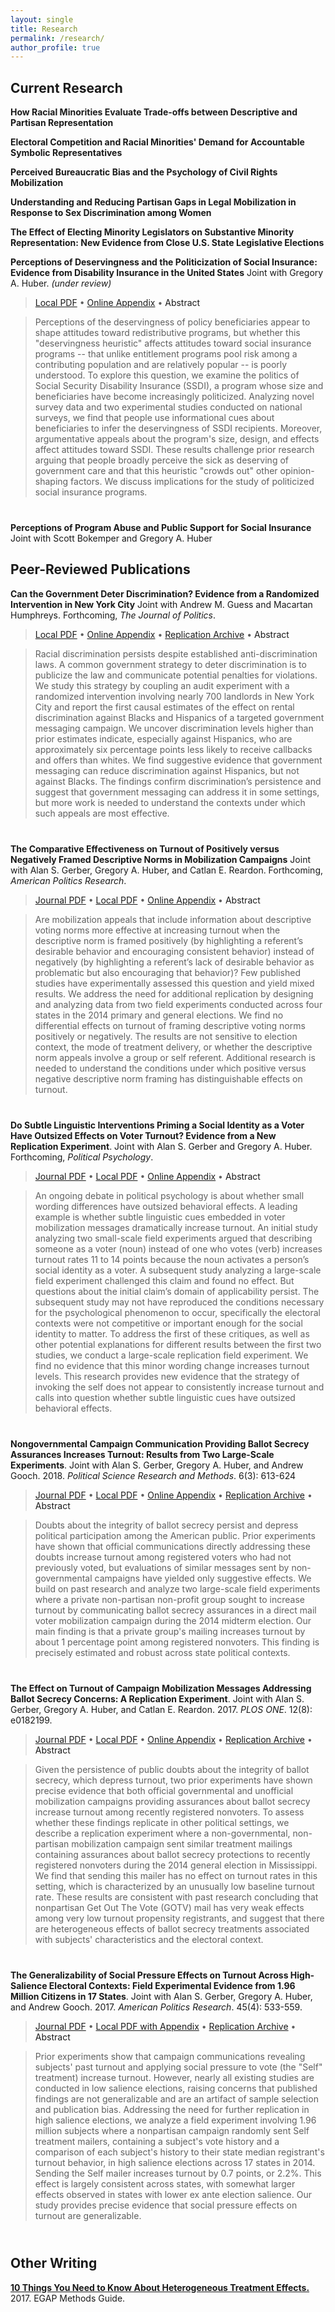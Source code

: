 ```yaml
---
layout: single
title: Research
permalink: /research/
author_profile: true
---
```


## Current Research

**How Racial Minorities Evaluate Trade-offs between Descriptive and Partisan Representation**

**Electoral Competition and Racial Minorities' Demand for Accountable Symbolic Representatives**

**Perceived Bureaucratic Bias and the Psychology of Civil Rights Mobilization**

**Understanding and Reducing Partisan Gaps in Legal Mobilization in Response to Sex Discrimination among Women**

**The Effect of Electing Minority Legislators on Substantive Minority Representation: New Evidence from Close U.S. State Legislative Elections**

**Perceptions of Deservingness and the Politicization of Social Insurance: Evidence from Disability Insurance in the United States** Joint with Gregory A. Huber. _(under review)_

> [Local PDF](../research/ssdi_paper.pdf) &bull; [Online Appendix](../research/ssdi_appx.pdf) &bull; <a onclick="openClose('ssdi')" style="cursor: pointer;">Abstract <i class="fa fa-plus-square" aria-hidden="true"></i></a>

> <p markdown="1" id="ssdi" class="texter">Perceptions of the deservingness of policy beneficiaries appear to shape attitudes toward redistributive programs, but whether this "deservingness heuristic" affects attitudes toward social insurance programs -- that unlike entitlement programs pool risk among a contributing population and are relatively popular -- is poorly understood. To explore this question, we examine the politics of Social Security Disability Insurance (SSDI), a program whose size and beneficiaries have become increasingly politicized. Analyzing novel survey data and two experimental studies conducted on national surveys, we find that people use informational cues about beneficiaries to infer the deservingness of SSDI recipients. Moreover, argumentative appeals about the program's size, design, and effects affect attitudes toward SSDI. These results challenge prior research arguing that people broadly perceive the sick as deserving of government care and that this heuristic "crowds out" other opinion-shaping factors. We discuss implications for the study of politicized social insurance programs.</p>

<font size="-3">&nbsp;</font>

**Perceptions of Program Abuse and Public Support for Social Insurance** Joint with Scott Bokemper and Gregory A. Huber

## Peer-Reviewed Publications

**Can the Government Deter Discrimination? Evidence from a Randomized Intervention in New York City** Joint with Andrew M. Guess and Macartan Humphreys. Forthcoming, _The Journal of Politics_.

> [Local PDF](../research/housing_paper.pdf) &bull; [Online Appendix](../research/housing_appx.pdf) &bull; [Replication Archive](http://dx.doi.org/10.7910/DVN/CF44OW) &bull; <a onclick="openClose('housing')" style="cursor: pointer;">Abstract <i class="fa fa-plus-square" aria-hidden="true"></i></a>

> <p markdown="1" id="housing" class="texter">Racial discrimination persists despite established anti-discrimination laws. A common government strategy to deter discrimination is to publicize the law and communicate potential penalties for violations. We study this strategy by coupling an audit experiment with a randomized intervention involving nearly 700 landlords in New York City and report the first causal estimates of the effect on rental discrimination against Blacks and Hispanics of a targeted government messaging campaign. We uncover discrimination levels higher than prior estimates indicate, especially against Hispanics, who are approximately six percentage points less likely to receive callbacks and offers than whites. We find suggestive evidence that government messaging can reduce discrimination against Hispanics, but not against Blacks. The findings confirm discrimination’s persistence and suggest that government messaging can address it in some settings, but more work is needed to understand the contexts under which such appeals are most effective.</p>

<font size="-3">&nbsp;</font>

**The Comparative Effectiveness on Turnout of Positively versus Negatively Framed Descriptive Norms in Mobilization Campaigns** Joint with Alan S. Gerber, Gregory A. Huber, and Catlan E. Reardon. Forthcoming, _American Politics Research_.

> [Journal PDF](https://doi.org/10.1177/1532673X18772276) &bull; [Local PDF](../research/posneg_paper.pdf) &bull; [Online Appendix](../research/posneg_appx.pdf) &bull; <a onclick="openClose('posnegnorms')" style="cursor: pointer;">Abstract <i class="fa fa-plus-square" aria-hidden="true"></i></a>

> <p markdown="1" id="posnegnorms" class="texter">Are mobilization appeals that include information about descriptive voting norms more effective at increasing turnout when the descriptive norm is framed positively (by highlighting a referent’s desirable behavior and encouraging consistent behavior) instead of negatively (by highlighting a referent’s lack of desirable behavior as problematic but also encouraging that behavior)? Few published studies have experimentally assessed this question and yield mixed results. We address the need for additional replication by designing and analyzing data from two field experiments conducted across four states in the 2014 primary and general elections. We find no differential effects on turnout of framing descriptive voting norms positively or negatively. The results are not sensitive to election context, the mode of treatment delivery, or whether the descriptive norm appeals involve a group or self referent. Additional research is needed to understand the conditions under which positive versus negative descriptive norm framing has distinguishable effects on turnout.</p>

<font size="-3">&nbsp;</font>

**Do Subtle Linguistic Interventions Priming a Social Identity as a Voter Have Outsized Effects on Voter Turnout? Evidence from a New Replication Experiment**. Joint with Alan S. Gerber and Gregory A. Huber. Forthcoming, _Political Psychology_.

> [Journal PDF](https://doi.org/10.1111/pops.12446) &bull; [Local PDF](../research/slc_paper.pdf) &bull; [Online Appendix](../research/slc_appx.pdf) &bull; <a onclick="openClose('slc')" style="cursor: pointer;">Abstract <i class="fa fa-plus-square" aria-hidden="true"></i></a>

> <p markdown="1" id="slc" class="texter">An ongoing debate in political psychology is about whether small wording differences have outsized behavioral effects. A leading example is whether subtle linguistic cues embedded in voter mobilization messages dramatically increase turnout. An initial study analyzing two small-scale field experiments argued that describing someone as a voter (noun) instead of one who votes (verb) increases turnout rates 11 to 14 points because the noun activates a person’s social identity as a voter. A subsequent study analyzing a large-scale field experiment challenged this claim and found no effect. But questions about the initial claim’s domain of applicability persist. The subsequent study may not have reproduced the conditions necessary for the psychological phenomenon to occur, specifically the electoral contexts were not competitive or important enough for the social identity to matter. To address the first of these critiques, as well as other potential explanations for different results between the first two studies, we conduct a large-scale replication field experiment. We find no evidence that this minor wording change increases turnout levels. This research provides new evidence that the strategy of invoking the self does not appear to consistently increase turnout and calls into question whether subtle linguistic cues have outsized behavioral effects.</p>

<font size="-3">&nbsp;</font>

**Nongovernmental Campaign Communication Providing Ballot Secrecy Assurances Increases Turnout: Results from Two Large-Scale Experiments**. Joint with Alan S. Gerber, Gregory A. Huber, and Andrew Gooch. 2018. _Political Science Research and Methods_. 6(3): 613-624

> [Journal PDF](https://doi.org/10.1017/psrm.2017.16) &bull; [Local PDF](../research/bsec_paper.pdf) &bull; [Online Appendix](../research/bsec_appx.pdf) &bull; [Replication Archive](https://dataverse.harvard.edu/dataset.xhtml?persistentId=doi:10.7910/DVN/D8WD6K) &bull; <a onclick="openClose('bsec')" style="cursor: pointer;">Abstract <i class="fa fa-plus-square" aria-hidden="true"></i></a>

> <p markdown="1" id="bsec" class="texter">Doubts about the integrity of ballot secrecy persist and depress political participation among the American public. Prior experiments have shown that official communications directly addressing these doubts increase turnout among registered voters who had not previously voted, but evaluations of similar messages sent by non-governmental campaigns have yielded only suggestive effects. We build on past research and analyze two large-scale field experiments where a private non-partisan non-profit group sought to increase turnout by communicating ballot secrecy assurances in a direct mail voter mobilization campaign during the 2014 midterm election. Our main finding is that a private group's mailing increases turnout by about 1 percentage point among registered nonvoters. This finding is precisely estimated and robust across state political contexts.</p>

<font size="-3">&nbsp;</font>

**The Effect on Turnout of Campaign Mobilization Messages Addressing Ballot Secrecy Concerns: A Replication Experiment**. Joint with Alan S. Gerber, Gregory A. Huber, and Catlan E. Reardon. 2017. _PLOS ONE_. 12(8): e0182199.

> [Journal PDF](https://doi.org/10.1371/journal.pone.0182199) &bull; [Local PDF](../research/msbs_paper.pdf) &bull; [Online Appendix](../research/msbs_appx.pdf) &bull; [Replication Archive](http://dx.doi.org/10.7910/DVN/ZJINIB) &bull; <a onclick="openClose('msbs')" style="cursor: pointer;">Abstract <i class="fa fa-plus-square" aria-hidden="true"></i></a>

> <p markdown="1" id="msbs" class="texter">Given the persistence of public doubts about the integrity of ballot secrecy, which depress turnout, two prior experiments have shown precise evidence that both official governmental and unofficial mobilization campaigns providing assurances about ballot secrecy increase turnout among recently registered nonvoters. To assess whether these findings replicate in other political settings, we describe a replication experiment where a non-governmental, non-partisan mobilization campaign sent similar treatment mailings containing assurances about ballot secrecy protections to recently registered nonvoters during the 2014 general election in Mississippi. We find that sending this mailer has no effect on turnout rates in this setting, which is characterized by an unusually low baseline turnout rate. These results are consistent with past research concluding that nonpartisan Get Out The Vote (GOTV) mail has very weak effects among very low turnout propensity registrants, and suggest that there are heterogeneous effects of ballot secrecy treatments associated with subjects' characteristics and the electoral context.</p>

<font size="-3">&nbsp;</font>

**The Generalizability of Social Pressure Effects on Turnout Across High-Salience Electoral Contexts: Field Experimental Evidence from 1.96 Million Citizens in 17 States**. Joint with Alan S. Gerber, Gregory A. Huber, and Andrew Gooch. 2017. _American Politics Research_. 45(4): 533-559.

> [Journal PDF](https://doi.org/10.1177/1532673X16686556) &bull; [Local PDF with Appendix](../research/self_paper.pdf) &bull; [Replication Archive](../research/self_replication.7z) &bull; <a onclick="openClose('self')" style="cursor: pointer;">Abstract <i class="fa fa-plus-square" aria-hidden="true"></i></a>

> <p markdown="1" id="self" class="texter">Prior experiments show that campaign communications revealing subjects' past turnout and applying social pressure to vote (the "Self" treatment) increase turnout. However, nearly all existing studies are conducted in low salience elections, raising concerns that published findings are not generalizable and are an artifact of sample selection and publication bias. Addressing the need for further replication in high salience elections, we analyze a field experiment involving 1.96 million subjects where a nonpartisan campaign randomly sent Self treatment mailers, containing a subject's vote history and a comparison of each subject's history to their state median registrant's turnout behavior, in high salience elections across 17 states in 2014. Sending the Self mailer increases turnout by 0.7 points, or 2.2%. This effect is largely consistent across states, with somewhat larger effects observed in states with lower ex ante election salience. Our study provides precise evidence that social pressure effects on turnout are generalizable.</p>

<font size="-3">&nbsp;</font>

## Other Writing

[**10 Things You Need to Know About Heterogeneous Treatment Effects.**](http://egap.org/content/10-things-know-about-heterogeneous-treatment-effects) 2017. EGAP Methods Guide.

